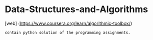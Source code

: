 # Data-Structures-and-Algorithms


[web] (https://www.coursera.org/learn/algorithmic-toolbox/)
```
contain python solution of the programming assignments.
```

